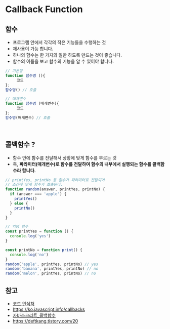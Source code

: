 # Callback Function

## 함수
- 프로그램 안에서 각각의 작은 기능들을 수행하는 것
- 재사용이 가능 합니다.
- 하나의 함수는 한 가지의 일만 하도록 만드는 것이 좋습니다.
- 함수의 이름을 보고 함수의 기능을 알 수 있어야 합니다.

```js
// 기본형
function 함수명 (){
     코드
};
함수명() // 호출

// 매개변수
function 함수명 (매개변수){
     코드
};
함수명(매개변수) // 호출
```

<br>

## 콜백함수 ?

- 함수 안에 함수를 전달해서 상황에 맞게 함수를 부르는 것
- 즉, __파라미터(매개변수)로 함수를 전달하여 함수의 내부에서 실행되는 함수를 콜백함수라 합니다.__
```js
// printYes, printNo 등 함수가 파라미터로 전달되어
// 조건에 맞게 함수가 호출된다.
function random(answer, printYes, printNo) {
  if (answer === 'apple') {
    printYes()
  } else {
    printNo()
  }
}

// 익명 함수
const printYes = function () {
  console.log('yes')
}

const printNo = function print() {
  console.log('no')
}
random('apple', printYes, printNo) // yes
random('banana', printYes, printNo) // no
random('melon', printYes, printNo) // no
```

## 참고
- [코드 안식처](https://blog.naver.com/x7788/222622515672)
- https://ko.javascript.info/callbacks
- [자바스크리트_콜백함수](https://inpa.tistory.com/entry/JS-%F0%9F%93%9A-%EC%9E%90%EB%B0%94%EC%8A%A4%ED%81%AC%EB%A6%BD%ED%8A%B8-%EC%BD%9C%EB%B0%B1-%ED%95%A8%EC%88%98)
- https://deftkang.tistory.com/20